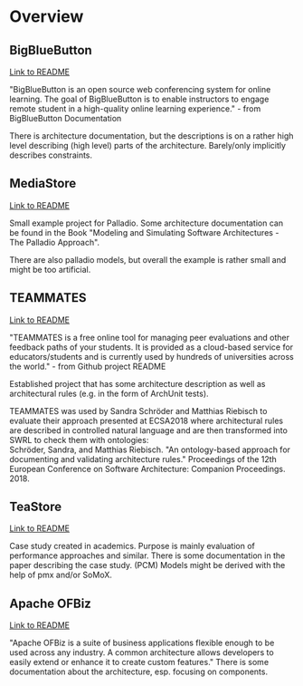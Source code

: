 # Overview

## BigBlueButton
[Link to README](./BigBlueButton/README.md)

"BigBlueButton is an open source web conferencing system for online learning. The goal of BigBlueButton is to enable instructors to engage remote student in a high-quality online learning experience." - from BigBlueButton Documentation

There is architecture documentation, but the descriptions is on a rather high level describing (high level) parts of the architecture. Barely/only implicitly describes constraints.

## MediaStore
[Link to README](./MediaStore3_Model/README.md)

Small example project for Palladio. Some architecture documentation can be found in the Book "Modeling and Simulating Software Architectures - The Palladio Approach".

There are also palladio models, but overall the example is rather small and might be too artificial.

## TEAMMATES
[Link to README](./TEAMMATES/README.md)

"TEAMMATES is a free online tool for managing peer evaluations and other feedback paths of your students. It is provided as a cloud-based service for educators/students and is currently used by hundreds of universities across the world." - from Github project README

Established project that has some architecture description as well as architectural rules (e.g. in the form of ArchUnit tests).

TEAMMATES was used by Sandra Schröder and Matthias Riebisch to evaluate their approach presented at ECSA2018 where architectural rules are described in controlled natural language and are then transformed into SWRL to check them with ontologies:<br>
Schröder, Sandra, and Matthias Riebisch. "An ontology-based approach for documenting and validating architecture rules." Proceedings of the 12th European Conference on Software Architecture: Companion Proceedings. 2018.



## TeaStore
[Link to README](./TeaStore/README.md)

Case study created in academics. Purpose is mainly evaluation of performance approaches and similar. There is some documentation in the paper describing the case study. (PCM) Models might be derived with the help of pmx and/or SoMoX.

## Apache OFBiz
[Link to README](./OFBiz/README.md)

"Apache OFBiz is a suite of business applications flexible enough to be used across any industry. A common architecture allows developers to easily extend or enhance it to create custom features."
There is some documentation about the architecture, esp. focusing on components.